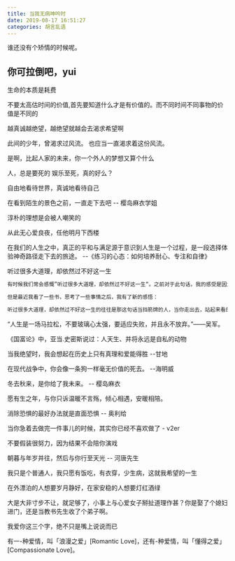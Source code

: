 ```yaml
---
title: 当我无病呻吟时
date: 2019-08-17 16:51:27
categories: 胡言乱语
---
```


谁还没有个矫情的时候呢。

<!--more-->

## 你可拉倒吧，yui

生命的本质是耗费

不要太高估时间的价值,首先要知道什么才是有价值的。而不同时间不同事物的价值是不同的

越真诚越绝望，越绝望就越会去渴求希望啊

此间的少年，曾渴求过风流。
也应当一直渴求着这份风流。

是啊，比起人家的未来，你一个外人的梦想又算个什么

人，总是要死的
娱乐至死，真的好么？

自由地看待世界，真诚地看待自己

在看到陌生的景色之前，一直走下去吧 -- 樱岛麻衣学姐

淳朴的理想是会被人嘲笑的

从此无心爱良夜，任他明月下西楼

在我们的人生之中，真正的平和与满足源于意识到人生是一个过程，是一段选择体验神奇路径走下去的旅途。 --《练习的心态：如何培养耐心、专注和自律》

听过很多大道理，却依然过不好这一生

```txt
有时候我们常会感慨”听过很多大道理，却依然过不好这一生“。之前对于此句话，我的感受是因为我们并没有实践它，收藏就以为看了，看过就以为懂了。所以导致了我们并没有过好这一生，这句话被我归类为毒鸡汤。

但是最近我看了一些书，思考了一些事情之后，我有了新的感悟：

听过很多大道理，却依然过不好这一生的往往是那这句话当挡箭牌的人，当你走出去，站起来看的时候，你会发现，那些过着令人羡慕的人生的人，其实他们听的道理也许和你听的并不一样。因为，鸡汤也有高下之分。
```

“人生是一场马拉松，不要玻璃心太强，要适应失败，并且永不放弃。”——吴军。

《国富论》中，亚当.史密斯说过：人天生、并将永远是自私的动物

当我绝望时，我会想起在历史上只有真理和爱能得胜 --甘地

在现代战争中，你会像一条狗一样毫无价值的死去。 --海明威

冬去秋来，是你给了我未来。 -- 樱岛麻衣

愿有生之年，与你只诉温暖不言殇，倾心相遇，安暖相陪。

消除恐惧的最好办法就是直面恐惧 -- 奥利给

当你急着去做完一件事儿的时候，其实你已经不喜欢做了 - v2er

不要假装很努力，因为结果不会陪你演戏

朝暮与年岁并往，然后与你行至天光 -- 河唐先生

我只是个普通人，我只愿有饭吃，有衣穿，少生病，这就我希望的一生

在外漂泊的人想要岁月静好，在家安稳的人想要灯红酒绿

大是大非寸步不让，就足够了，小事上与心爱女子掰扯道理作甚？你是娶了个媳妇进门，还是当教书先生收了个弟子啊。

我爱你这三个字，绝不只是嘴上说说而已

有一-种爱情，叫「浪漫之爱」[Romantic Love]，还有-种爱情，叫「懂得之爱」[Compassionate Love]。
